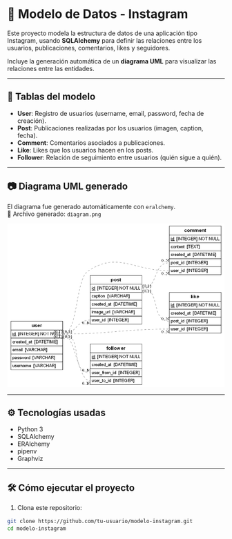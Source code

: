 # 📸 Modelo de Datos - Instagram

Este proyecto modela la estructura de datos de una aplicación tipo Instagram, usando **SQLAlchemy** para definir las relaciones entre los usuarios, publicaciones, comentarios, likes y seguidores.  

Incluye la generación automática de un **diagrama UML** para visualizar las relaciones entre las entidades.

---

## 🧱 Tablas del modelo

- **User**: Registro de usuarios (username, email, password, fecha de creación).
- **Post**: Publicaciones realizadas por los usuarios (imagen, caption, fecha).
- **Comment**: Comentarios asociados a publicaciones.
- **Like**: Likes que los usuarios hacen en los posts.
- **Follower**: Relación de seguimiento entre usuarios (quién sigue a quién).

---

## 📷 Diagrama UML generado

El diagrama fue generado automáticamente con `eralchemy`.  
📁 Archivo generado: `diagram.png`

![Diagrama UML](diagram.png)

---

## ⚙️ Tecnologías usadas

- Python 3
- SQLAlchemy
- ERAlchemy
- pipenv
- Graphviz

---

## 🛠️ Cómo ejecutar el proyecto

1. Clona este repositorio:

```bash
git clone https://github.com/tu-usuario/modelo-instagram.git
cd modelo-instagram

